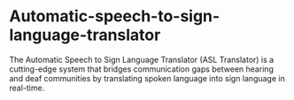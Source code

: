 # Automatic-speech-to-sign-language-translator
The Automatic Speech to Sign Language Translator (ASL Translator) is a cutting-edge system that bridges  communication gaps between hearing and deaf communities by translating spoken language into sign language  in real-time. 
